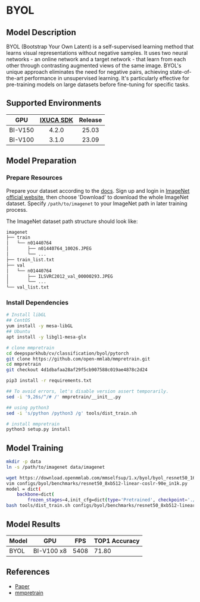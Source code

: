 # BYOL

## Model Description

BYOL (Bootstrap Your Own Latent) is a self-supervised learning method that learns visual representations without
negative samples. It uses two neural networks - an online network and a target network - that learn from each other
through contrasting augmented views of the same image. BYOL's unique approach eliminates the need for negative pairs,
achieving state-of-the-art performance in unsupervised learning. It's particularly effective for pre-training models on
large datasets before fine-tuning for specific tasks.

## Supported Environments

| GPU    | [IXUCA SDK](https://gitee.com/deep-spark/deepspark#%E5%A4%A9%E6%95%B0%E6%99%BA%E7%AE%97%E8%BD%AF%E4%BB%B6%E6%A0%88-ixuca) | Release |
| :----: | :----: | :----: |
| BI-V150 | 4.2.0     |  25.03  |
| BI-V100 | 3.1.0     |  23.09  |

## Model Preparation

### Prepare Resources

Prepare your dataset according to the
[docs](https://mmpretrain.readthedocs.io/en/latest/user_guides/dataset_prepare.html#prepare-dataset). Sign up and login
in [ImageNet official website](https://www.image-net.org/index.php), then choose 'Download' to download the whole
ImageNet dataset. Specify `/path/to/imagenet` to your ImageNet path in later training process.

The ImageNet dataset path structure should look like:

```bash
imagenet
├── train
│   └── n01440764
│       ├── n01440764_10026.JPEG
│       └── ...
├── train_list.txt
├── val
│   └── n01440764
│       ├── ILSVRC2012_val_00000293.JPEG
│       └── ...
└── val_list.txt
```

### Install Dependencies

```bash
# Install libGL
## CentOS
yum install -y mesa-libGL
## Ubuntu
apt install -y libgl1-mesa-glx

# clone mmpretrain
cd deepsparkhub/cv/classification/byol/pytorch
git clone https://github.com/open-mmlab/mmpretrain.git
cd mmpretrain
git checkout 4d1dbafaa28af29f5cb907588c019ae4878c2d24

pip3 install -r requirements.txt

## To avoid errors, let's disable version assert temporarily.
sed -i '9,26s/^/# /' mmpretrain/__init__.py

## using python3
sed -i 's/python /python3 /g' tools/dist_train.sh

# install mmpretrain
python3 setup.py install
```

## Model Training

```bash
mkdir -p data
ln -s /path/to/imagenet data/imagenet

wget https://download.openmmlab.com/mmselfsup/1.x/byol/byol_resnet50_16xb256-coslr-200e_in1k/byol_resnet50_16xb256-coslr-200e_in1k_20220825-de817331.pth
vim configs/byol/benchmarks/resnet50_8xb512-linear-coslr-90e_in1k.py
model = dict(
    backbone=dict(
        frozen_stages=4,init_cfg=dict(type='Pretrained', checkpoint='./byol_resnet50_16xb256-coslr-200e_in1k_20220825-de817331.pth', prefix='backbone.')))
bash tools/dist_train.sh configs/byol/benchmarks/resnet50_8xb512-linear-coslr-90e_in1k.py 8
```

## Model Results

| Model | GPU        | FPS  | TOP1 Accuracy |
|-------|------------|------|---------------|
| BYOL  | BI-V100 x8 | 5408 | 71.80         |

## References

- [Paper](https://arxiv.org/abs/2006.07733)
- [mmpretrain](https://github.com/open-mmlab/mmpretrain/)
